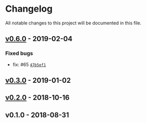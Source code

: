 # Changelog

All notable changes to this project will be documented in this file.

## [v0.6.0](https://github.com/kalisio/kaabah/compare/v0.3.0...v0.6.0) - 2019-02-04

### Fixed bugs

- fix: #65 [`47b5ef1`](https://github.com/kalisio/kaabah/commit/47b5ef1b654b28404e0600339d5ba7dc3c29757c)



## [v0.3.0](https://github.com/kalisio/kaabah/compare/v0.2.0...v0.3.0) - 2019-01-02




## [v0.2.0](https://github.com/kalisio/kaabah/compare/v0.1.0...v0.2.0) - 2018-10-16




## v0.1.0 - 2018-08-31




